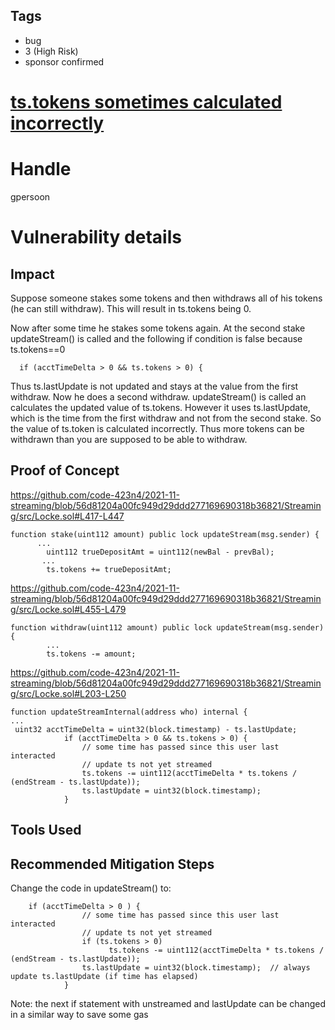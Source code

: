 ## Tags

- bug
- 3 (High Risk)
- sponsor confirmed

# [ts.tokens sometimes calculated incorrectly](https://github.com/code-423n4/2021-11-streaming-findings/issues/123) 

# Handle

gpersoon


# Vulnerability details

## Impact
Suppose someone stakes some tokens and then withdraws all of his tokens (he can still withdraw). This will result in ts.tokens being 0.

Now after some time he stakes some tokens again.
At the second stake updateStream() is called and the following if condition is false because ts.tokens==0
```JS
  if (acctTimeDelta > 0 && ts.tokens > 0) {
```
Thus ts.lastUpdate is not updated and stays at the value from the first withdraw.
Now he does a second withdraw. updateStream() is called an calculates the updated value of ts.tokens.
However it uses ts.lastUpdate, which is the time from the first withdraw and not from the second stake. So the value of ts.token is calculated incorrectly.
Thus more tokens can be withdrawn than you are supposed to be able to withdraw.

## Proof of Concept
https://github.com/code-423n4/2021-11-streaming/blob/56d81204a00fc949d29ddd277169690318b36821/Streaming/src/Locke.sol#L417-L447

```JS
function stake(uint112 amount) public lock updateStream(msg.sender) {
      ...         
        uint112 trueDepositAmt = uint112(newBal - prevBal);
       ... 
        ts.tokens += trueDepositAmt;
```

https://github.com/code-423n4/2021-11-streaming/blob/56d81204a00fc949d29ddd277169690318b36821/Streaming/src/Locke.sol#L455-L479

```JS
function withdraw(uint112 amount) public lock updateStream(msg.sender) {
        ...
        ts.tokens -= amount;
```

https://github.com/code-423n4/2021-11-streaming/blob/56d81204a00fc949d29ddd277169690318b36821/Streaming/src/Locke.sol#L203-L250

```JS
function updateStreamInternal(address who) internal {
...
 uint32 acctTimeDelta = uint32(block.timestamp) - ts.lastUpdate;
            if (acctTimeDelta > 0 && ts.tokens > 0) {
                // some time has passed since this user last interacted
                // update ts not yet streamed
                ts.tokens -= uint112(acctTimeDelta * ts.tokens / (endStream - ts.lastUpdate));
                ts.lastUpdate = uint32(block.timestamp);
            }
```

## Tools Used

## Recommended Mitigation Steps
Change the code in updateStream()  to:

```JS
    if (acctTimeDelta > 0 ) {
                // some time has passed since this user last interacted
                // update ts not yet streamed
                if (ts.tokens > 0) 
                      ts.tokens -= uint112(acctTimeDelta * ts.tokens / (endStream - ts.lastUpdate));
                ts.lastUpdate = uint32(block.timestamp);  // always update ts.lastUpdate (if time has elapsed)
            }
```

Note: the next if statement with unstreamed and lastUpdate can be changed in a similar way to save some gas


